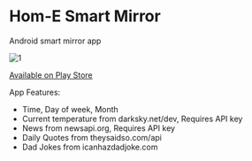 # Hom-E Smart Mirror
Android smart mirror app


![1](https://lh3.googleusercontent.com/HkIWD5p6bIvLhU2XNG7KV5_dYylkbBhF6xPP6SiN_VdsajVlJ9LLS7Pk6_gSI-xxjQlh=w1440-h789-rw)

[Available on Play Store](https://play.google.com/store/apps/details?id=timfuzail.homesmartmirror)

App Features:
* Time, Day of week, Month
* Current temperature from darksky.net/dev, Requires API key 
* News from newsapi.org, Requires API key 
* Daily Quotes from theysaidso.com/api
* Dad Jokes from icanhazdadjoke.com
